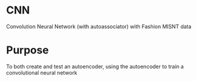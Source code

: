 # CNN
Convolution Neural Network (with autoassociator) with Fashion MISNT data


# Purpose
To both create and test an autoencoder, using the autoencoder to train a convolutional neural network

